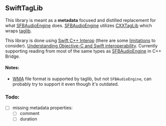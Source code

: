
## SwiftTagLib

This library is meant as a **metadata** focused and distilled replacement for what [SFBAudioEngine](https://github.com/sbooth/SFBAudioEngine/) does. 
[SFBAudioEngine](https://github.com/sbooth/SFBAudioEngine/) utilizes [CXXTagLib](https://github.com/sbooth/CXXTagLib/) which wraps [taglib](https://github.com/taglib/taglib).

This library is done using [Swift C++ Interop](https://www.swift.org/documentation/cxx-interop/) (there are some [limitations](https://www.swift.org/documentation/cxx-interop/status/) to consider).
[Understanding Objective-C and Swift interoperability](https://rderik.com/blog/understanding-objective-c-and-swift-interoperability/). 
Currently supporting reading from most of the same types as [SFBAudioEngine](https://github.com/sbooth/SFBAudioEngine/) in C++ Bridge.



#### Notes:

- [WMA](https://en.wikipedia.org/wiki/Advanced_Systems_Format) file format is supported by taglib, but not `SFBAudioEngine`, can probably try to support it even though it's outdated.

### Todo:
- [ ] missing metadata properties:
    - [ ] comment
    - [ ] duration
